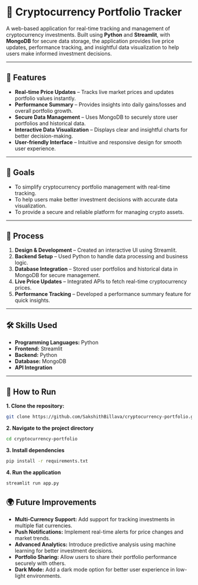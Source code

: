 # 🚀 Cryptocurrency Portfolio Tracker  

A web-based application for real-time tracking and management of cryptocurrency investments. Built using **Python** and **Streamlit**, with **MongoDB** for secure data storage, the application provides live price updates, performance tracking, and insightful data visualization to help users make informed investment decisions.  

---

## 🌟 Features  
- **Real-time Price Updates** – Tracks live market prices and updates portfolio values instantly.  
- **Performance Summary** – Provides insights into daily gains/losses and overall portfolio growth.  
- **Secure Data Management** – Uses MongoDB to securely store user portfolios and historical data.  
- **Interactive Data Visualization** – Displays clear and insightful charts for better decision-making.  
- **User-friendly Interface** – Intuitive and responsive design for smooth user experience.  

---

## 🎯 Goals  
- To simplify cryptocurrency portfolio management with real-time tracking.  
- To help users make better investment decisions with accurate data visualization.  
- To provide a secure and reliable platform for managing crypto assets.  

---

## 🔨 Process  
1. **Design & Development** – Created an interactive UI using Streamlit.  
2. **Backend Setup** – Used Python to handle data processing and business logic.  
3. **Database Integration** – Stored user portfolios and historical data in MongoDB for secure management.  
4. **Live Price Updates** – Integrated APIs to fetch real-time cryptocurrency prices.  
5. **Performance Tracking** – Developed a performance summary feature for quick insights.  

---

## 🛠️ Skills Used  
- **Programming Languages:** Python  
- **Frontend:** Streamlit  
- **Backend:** Python  
- **Database:** MongoDB  
- **API Integration**  

---

## 🚀 How to Run  
**1. Clone the repository:**  
```bash
git clone https://github.com/SakshithBillava/cryptocurrency-portfolio.git
```

**2. Navigate to the project directory**
```bash
cd cryptocurrency-portfolio  
```

**3. Install dependencies**
```bash
pip install -r requirements.txt  
```

**4. Run the application**
```bash
streamlit run app.py  
```

## 🌍 Future Improvements
- **Multi-Currency Support:** Add support for tracking investments in multiple fiat currencies.  
- **Push Notifications:** Implement real-time alerts for price changes and market trends.  
- **Advanced Analytics:** Introduce predictive analysis using machine learning for better investment decisions.  
- **Portfolio Sharing:** Allow users to share their portfolio performance securely with others.  
- **Dark Mode:** Add a dark mode option for better user experience in low-light environments.

